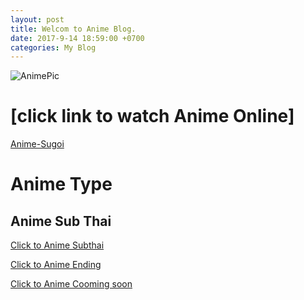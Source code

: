 ```yaml
---
layout: post
title: Welcom to Anime Blog.
date: 2017-9-14 18:59:00 +0700
categories: My Blog
---
```



![AnimePic](https://imgur.com/Dslak2a.jpg)

# [click link to watch Anime Online]
[Anime-Sugoi](http://www.anime-sugoi.com/)

# Anime Type
## Anime Sub Thai
[Click to Anime Subthai](http://www.anime-sugoi.com/catalog/15/%E0%B8%8B%E0%B8%B1%E0%B8%9A%E0%B9%84%E0%B8%97%E0%B8%A2.html)

[Click to Anime Ending](http://www.anime-sugoi.com/catalog/21/%E0%B8%88%E0%B8%9A%E0%B9%81%E0%B8%A5%E0%B9%89%E0%B8%A7.html)

[Click to Anime Cooming soon](http://www.anime-sugoi.com/catalog/23/%E0%B8%81%E0%B8%B3%E0%B8%A5%E0%B8%B1%E0%B8%87%E0%B8%A1%E0%B8%B2-(%E0%B8%81%E0%B8%B2%E0%B8%A3%E0%B9%8C%E0%B8%95%E0%B8%B9%E0%B8%99%E0%B9%83%E0%B8%AB%E0%B8%A1%E0%B9%88).html)

